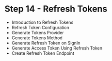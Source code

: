 # Step 14 - Refresh Tokens

- Introduction to Refresh Tokens
- Refresh Token Configuration
- Generate Tokens Provider
- Generate Tokens Method
- Generate Refresh Token on SignIn
- Generate Access Token Using Refresh Token
- Create Refresh Token Endpoint